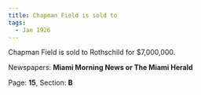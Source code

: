 ```yaml
---  
title: Chapman Field is sold to  
tags:  
  - Jan 1926  
---  
```

  
Chapman Field is sold to Rothschild for $7,000,000.  
  
Newspapers: **Miami Morning News or The Miami Herald**  
  
Page: **15**, Section: **B** 
